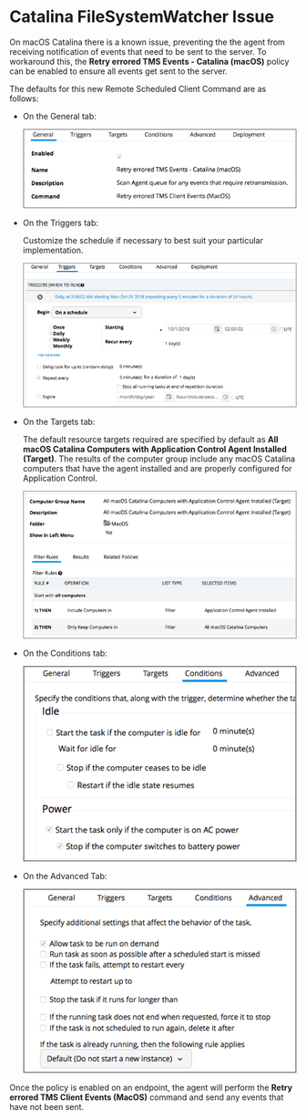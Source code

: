 [title]: # (macOS - FileSystemWatcher)
[tags]: # (catalina)
[priority]: # (2)
# Catalina FileSystemWatcher Issue

On macOS Catalina there is a known issue, preventing the the agent from receiving notification of events that need to be sent to the server. To workaround this, the __Retry errored TMS Events - Catalina (macOS)__ policy can be enabled to ensure all events get sent to the server.

The defaults for this new Remote Scheduled Client Command are as follows:

* On the General tab:

  ![General Tab](images/catalina/retry-events-1.png)

* On the Triggers tab:

  Customize the schedule if necessary to best suit your particular implementation.

  ![Triggers Tab](images/catalina/retry-events-2.png)

* On the Targets tab:

  The default resource targets required are specified by default as __All macOS Catalina Computers with Application Control Agent Installed (Target)__. The results of the computer group include any macOS Catalina computers that have the agent installed and are properly configured for Application Control.

  ![Targets Tab](images/catalina/retry-events-3.png)

* On the Conditions tab:

  ![Conditions Tab](images/catalina/retry-events-4.png)

* On the Advanced Tab:

  ![Advanced Tab](images/catalina/retry-events-5.png)

Once the policy is enabled on an endpoint, the agent will perform the __Retry errored TMS Client Events (MacOS)__ command and send any events that have not been sent.
